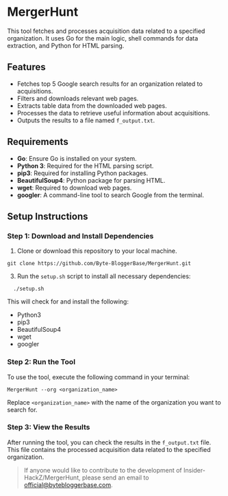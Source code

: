 # MergerHunt
This tool fetches and processes acquisition data related to a specified organization. It uses Go for the main logic, shell commands for data extraction, and Python for HTML parsing.

## Features

- Fetches top 5 Google search results for an organization related to acquisitions.
- Filters and downloads relevant web pages.
- Extracts table data from the downloaded web pages.
- Processes the data to retrieve useful information about acquisitions.
- Outputs the results to a file named `f_output.txt`.

## Requirements

- **Go**: Ensure Go is installed on your system.
- **Python 3**: Required for the HTML parsing script.
- **pip3**: Required for installing Python packages.
- **BeautifulSoup4**: Python package for parsing HTML.
- **wget**: Required to download web pages.
- **googler**: A command-line tool to search Google from the terminal.

## Setup Instructions

### Step 1: Download and Install Dependencies

1. Clone or download this repository to your local machine.
 ```
 git clone https://github.com/Byte-BloggerBase/MergerHunt.git
 ```

3. Run the `setup.sh` script to install all necessary dependencies:

 ```
   ./setup.sh
 ```

This will check for and install the following:

- Python3
- pip3
- BeautifulSoup4
- wget
- googler

### Step 2: Run the Tool

To use the tool, execute the following command in your terminal:

```
MergerHunt --org <organization_name>
```

Replace `<organization_name>` with the name of the organization you want to search for.

### Step 3: View the Results

After running the tool, you can check the results in the `f_output.txt` file. This file contains the processed acquisition data related to the specified organization.

> If anyone would like to contribute to the development of Insider-HackZ/MergerHunt, please send an email to official@bytebloggerbase.com.

